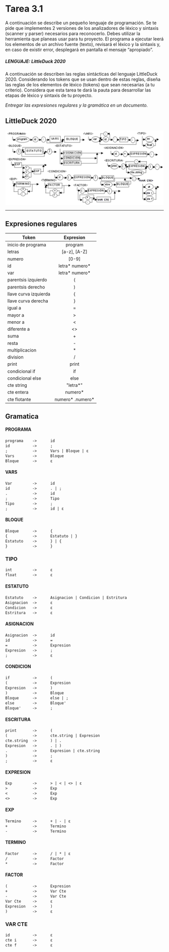 # Tarea 3.1
A continuación se describe un pequeño lenguaje de programación. Se te pide que implementes 2 versiones de los analizadores de léxico y sintaxis (scanner y parser) necesarios para reconocerlo. Debes utilizar la herramienta que planeas usar para tu proyecto. El programa a ejecutar leerá los elementos de un archivo fuente (texto), revisará el léxico y la sintaxis y, en caso de existir error, desplegará en pantalla el mensaje “apropiado”.

##### LENGUAJE: LittleDuck 2020

A continuación se describen las reglas sintácticas del lenguaje LittleDuck 2020. Considerando los tokens que se usan dentro de estas reglas, diseña las reglas de los elementos de léxico (tokens) que sean necesarias (a tu criterio). Considera que esta tarea te dará la pauta para desarrollar las etapas de léxico y sintaxis de tu proyecto.

*Entregar las expresiones regulares y la gramática en un documento.*

## LittleDuck 2020
![LittleDuck](./LittleDuck.png)

----------------------------------------------------------------

## Expresiones regulares

|         Token          |     Expresion     |
|------------------------|:-----------------:|
| inicio de programa     | program           |
| letras                 | [a-z], [A-Z]      |
| numero                 | [0-9]             |
| id                     | letra* numero*    |
| var                    | letra* numero*    |
| parentsis izquierdo    | (                 |
| parentsis derecho      | )                 |
| llave curva izquierda  | {                 |
| llave curva derecha    | }                 |
| igual a                | =                 |
| mayor a                | >                 |
| menor a                | <                 |
| diferente a            | <>                |
| suma                   | +                 |
| resta                  | -                 |
| multiplicacion         | *                 |
| division               | /                 |
| print                  | print             |
| condicional if         | if                |
| condicional else       | else              |
| cte string             | "letra*"          |
| cte entera             | numero*           |
| cte flotante           | numero* .numero*  |

## Gramatica

#### PROGRAMA
    programa    ->      id 
    id          ->      ;
    ;           ->      Vars | Bloque | ε
    Vars        ->      Bloque
    Bloque      ->      ε

#### VARS
    Var         ->      id
    id          ->      . | ;
    .           ->      id
    ;           ->      Tipo
    Tipo        ->      ;
    ;           ->      id | ε

#### BLOQUE
    Bloque      ->      {
    {           ->      Estatuto | }
    Estatuto    ->      } | {
    }           ->      }

### TIPO
    int         ->      ε
    float       ->      ε

#### ESTATUTO
    Estatuto    ->      Asignacion | Condicion | Estritura
    Asignacion  ->      ε
    Condicion   ->      ε
    Estritura   ->      ε

#### ASIGNACION
    Asignacion  ->      id
    id          ->      =
    =           ->      Expresion
    Expresion   ->      ;
    ;           ->      ε

#### CONDICION
    if          ->      (
    (           ->      Expresion
    Expresion   ->      )
    )           ->      Bloque
    Bloque      ->      else | ;
    else        ->      Bloque'
    Bloque'     ->      ;

#### ESCRITURA
    print       ->      (
    (           ->      cte.string | Expresion
    cte.string  ->      ) | .
    Expresion   ->      . | )
    .           ->      Expresion | cte.string
    )           ->      ;
    ;           ->      ε

#### EXPRESION
    Exp         ->      > | < | <> | ε
    >           ->      Exp
    <           ->      Exp
    <>          ->      Exp

#### EXP
    Termino     ->      + | - | ε
    +           ->      Termino
    -           ->      Termino

#### TERMINO
    Factor      ->      / | * | ε
    /           ->      Factor
    *           ->      Factor

#### FACTOR
    (           ->      Expresion
    +           ->      Var Cte
    -           ->      Var Cte
    Var Cte     ->      ε
    Expresion   ->      )
    )           ->      ε

### VAR CTE
    id          ->      ε
    cte i       ->      ε
    cte f       ->      ε

